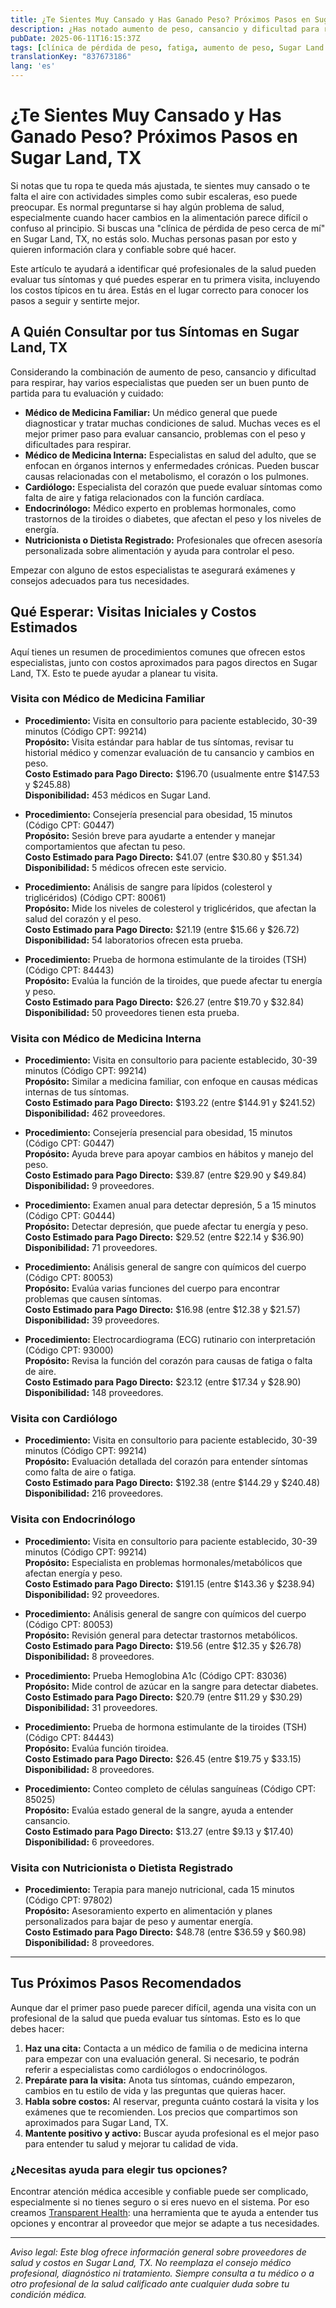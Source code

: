 ```yaml
---
title: ¿Te Sientes Muy Cansado y Has Ganado Peso? Próximos Pasos en Sugar Land, TX  
description: ¿Has notado aumento de peso, cansancio y dificultad para respirar? Descubre qué especialistas consultar y cuáles pueden ser los costos iniciales en Sugar Land, TX.  
pubDate: 2025-06-11T16:15:37Z
tags: [clínica de pérdida de peso, fatiga, aumento de peso, Sugar Land TX, atención médica, cardiología, endocrinología, medicina interna, nutricionista]
translationKey: "837673186"
lang: 'es'
---
```


# ¿Te Sientes Muy Cansado y Has Ganado Peso? Próximos Pasos en Sugar Land, TX

Si notas que tu ropa te queda más ajustada, te sientes muy cansado o te falta el aire con actividades simples como subir escaleras, eso puede preocupar. Es normal preguntarse si hay algún problema de salud, especialmente cuando hacer cambios en la alimentación parece difícil o confuso al principio. Si buscas una "clínica de pérdida de peso cerca de mí" en Sugar Land, TX, no estás solo. Muchas personas pasan por esto y quieren información clara y confiable sobre qué hacer.

Este artículo te ayudará a identificar qué profesionales de la salud pueden evaluar tus síntomas y qué puedes esperar en tu primera visita, incluyendo los costos típicos en tu área. Estás en el lugar correcto para conocer los pasos a seguir y sentirte mejor.

## A Quién Consultar por tus Síntomas en Sugar Land, TX

Considerando la combinación de aumento de peso, cansancio y dificultad para respirar, hay varios especialistas que pueden ser un buen punto de partida para tu evaluación y cuidado:

- **Médico de Medicina Familiar:** Un médico general que puede diagnosticar y tratar muchas condiciones de salud. Muchas veces es el mejor primer paso para evaluar cansancio, problemas con el peso y dificultades para respirar.
- **Médico de Medicina Interna:** Especialistas en salud del adulto, que se enfocan en órganos internos y enfermedades crónicas. Pueden buscar causas relacionadas con el metabolismo, el corazón o los pulmones.
- **Cardiólogo:** Especialista del corazón que puede evaluar síntomas como falta de aire y fatiga relacionados con la función cardíaca.
- **Endocrinólogo:** Médico experto en problemas hormonales, como trastornos de la tiroides o diabetes, que afectan el peso y los niveles de energía.
- **Nutricionista o Dietista Registrado:** Profesionales que ofrecen asesoría personalizada sobre alimentación y ayuda para controlar el peso.

Empezar con alguno de estos especialistas te asegurará exámenes y consejos adecuados para tus necesidades.

## Qué Esperar: Visitas Iniciales y Costos Estimados

Aquí tienes un resumen de procedimientos comunes que ofrecen estos especialistas, junto con costos aproximados para pagos directos en Sugar Land, TX. Esto te puede ayudar a planear tu visita.

### Visita con Médico de Medicina Familiar

- **Procedimiento:** Visita en consultorio para paciente establecido, 30-39 minutos (Código CPT: 99214)  
  **Propósito:** Visita estándar para hablar de tus síntomas, revisar tu historial médico y comenzar evaluación de tu cansancio y cambios en peso.  
  **Costo Estimado para Pago Directo:** $196.70 (usualmente entre $147.53 y $245.88)  
  **Disponibilidad:** 453 médicos en Sugar Land.

- **Procedimiento:** Consejería presencial para obesidad, 15 minutos (Código CPT: G0447)  
  **Propósito:** Sesión breve para ayudarte a entender y manejar comportamientos que afectan tu peso.  
  **Costo Estimado para Pago Directo:** $41.07 (entre $30.80 y $51.34)  
  **Disponibilidad:** 5 médicos ofrecen este servicio.

- **Procedimiento:** Análisis de sangre para lípidos (colesterol y triglicéridos) (Código CPT: 80061)  
  **Propósito:** Mide los niveles de colesterol y triglicéridos, que afectan la salud del corazón y el peso.  
  **Costo Estimado para Pago Directo:** $21.19 (entre $15.66 y $26.72)  
  **Disponibilidad:** 54 laboratorios ofrecen esta prueba.

- **Procedimiento:** Prueba de hormona estimulante de la tiroides (TSH) (Código CPT: 84443)  
  **Propósito:** Evalúa la función de la tiroides, que puede afectar tu energía y peso.  
  **Costo Estimado para Pago Directo:** $26.27 (entre $19.70 y $32.84)  
  **Disponibilidad:** 50 proveedores tienen esta prueba.

### Visita con Médico de Medicina Interna

- **Procedimiento:** Visita en consultorio para paciente establecido, 30-39 minutos (Código CPT: 99214)  
  **Propósito:** Similar a medicina familiar, con enfoque en causas médicas internas de tus síntomas.  
  **Costo Estimado para Pago Directo:** $193.22 (entre $144.91 y $241.52)  
  **Disponibilidad:** 462 proveedores.

- **Procedimiento:** Consejería presencial para obesidad, 15 minutos (Código CPT: G0447)  
  **Propósito:** Ayuda breve para apoyar cambios en hábitos y manejo del peso.  
  **Costo Estimado para Pago Directo:** $39.87 (entre $29.90 y $49.84)  
  **Disponibilidad:** 9 proveedores.

- **Procedimiento:** Examen anual para detectar depresión, 5 a 15 minutos (Código CPT: G0444)  
  **Propósito:** Detectar depresión, que puede afectar tu energía y peso.  
  **Costo Estimado para Pago Directo:** $29.52 (entre $22.14 y $36.90)  
  **Disponibilidad:** 71 proveedores.

- **Procedimiento:** Análisis general de sangre con químicos del cuerpo (Código CPT: 80053)  
  **Propósito:** Evalúa varias funciones del cuerpo para encontrar problemas que causen síntomas.  
  **Costo Estimado para Pago Directo:** $16.98 (entre $12.38 y $21.57)  
  **Disponibilidad:** 39 proveedores.

- **Procedimiento:** Electrocardiograma (ECG) rutinario con interpretación (Código CPT: 93000)  
  **Propósito:** Revisa la función del corazón para causas de fatiga o falta de aire.  
  **Costo Estimado para Pago Directo:** $23.12 (entre $17.34 y $28.90)  
  **Disponibilidad:** 148 proveedores.

### Visita con Cardiólogo

- **Procedimiento:** Visita en consultorio para paciente establecido, 30-39 minutos (Código CPT: 99214)  
  **Propósito:** Evaluación detallada del corazón para entender síntomas como falta de aire o fatiga.  
  **Costo Estimado para Pago Directo:** $192.38 (entre $144.29 y $240.48)  
  **Disponibilidad:** 216 proveedores.

### Visita con Endocrinólogo

- **Procedimiento:** Visita en consultorio para paciente establecido, 30-39 minutos (Código CPT: 99214)  
  **Propósito:** Especialista en problemas hormonales/metabólicos que afectan energía y peso.  
  **Costo Estimado para Pago Directo:** $191.15 (entre $143.36 y $238.94)  
  **Disponibilidad:** 92 proveedores.

- **Procedimiento:** Análisis general de sangre con químicos del cuerpo (Código CPT: 80053)  
  **Propósito:** Revisión general para detectar trastornos metabólicos.  
  **Costo Estimado para Pago Directo:** $19.56 (entre $12.35 y $26.78)  
  **Disponibilidad:** 8 proveedores.

- **Procedimiento:** Prueba Hemoglobina A1c (Código CPT: 83036)  
  **Propósito:** Mide control de azúcar en la sangre para detectar diabetes.  
  **Costo Estimado para Pago Directo:** $20.79 (entre $11.29 y $30.29)  
  **Disponibilidad:** 31 proveedores.

- **Procedimiento:** Prueba de hormona estimulante de la tiroides (TSH) (Código CPT: 84443)  
  **Propósito:** Evalúa función tiroidea.  
  **Costo Estimado para Pago Directo:** $26.45 (entre $19.75 y $33.15)  
  **Disponibilidad:** 8 proveedores.

- **Procedimiento:** Conteo completo de células sanguíneas (Código CPT: 85025)  
  **Propósito:** Evalúa estado general de la sangre, ayuda a entender cansancio.  
  **Costo Estimado para Pago Directo:** $13.27 (entre $9.13 y $17.40)  
  **Disponibilidad:** 6 proveedores.

### Visita con Nutricionista o Dietista Registrado

- **Procedimiento:** Terapia para manejo nutricional, cada 15 minutos (Código CPT: 97802)  
  **Propósito:** Asesoramiento experto en alimentación y planes personalizados para bajar de peso y aumentar energía.  
  **Costo Estimado para Pago Directo:** $48.78 (entre $36.59 y $60.98)  
  **Disponibilidad:** 8 proveedores.

---

## Tus Próximos Pasos Recomendados

Aunque dar el primer paso puede parecer difícil, agenda una visita con un profesional de la salud que pueda evaluar tus síntomas. Esto es lo que debes hacer:

1. **Haz una cita:** Contacta a un médico de familia o de medicina interna para empezar con una evaluación general. Si necesario, te podrán referir a especialistas como cardiólogos o endocrinólogos.
2. **Prepárate para la visita:** Anota tus síntomas, cuándo empezaron, cambios en tu estilo de vida y las preguntas que quieras hacer.
3. **Habla sobre costos:** Al reservar, pregunta cuánto costará la visita y los exámenes que te recomienden. Los precios que compartimos son aproximados para Sugar Land, TX.
4. **Mantente positivo y activo:** Buscar ayuda profesional es el mejor paso para entender tu salud y mejorar tu calidad de vida.

### ¿Necesitas ayuda para elegir tus opciones?

Encontrar atención médica accesible y confiable puede ser complicado, especialmente si no tienes seguro o si eres nuevo en el sistema. Por eso creamos [Transparent Health](https://transparenthealth.ai): una herramienta que te ayuda a entender tus opciones y encontrar al proveedor que mejor se adapte a tus necesidades.

---

*Aviso legal: Este blog ofrece información general sobre proveedores de salud y costos en Sugar Land, TX. No reemplaza el consejo médico profesional, diagnóstico ni tratamiento. Siempre consulta a tu médico o a otro profesional de la salud calificado ante cualquier duda sobre tu condición médica.*